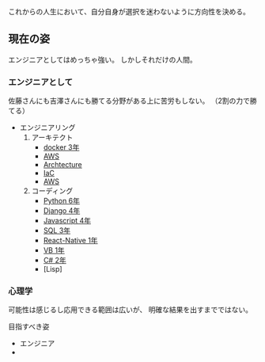 
これからの人生において、自分自身が選択を迷わないように方向性を決める。


## 現在の姿

エンジニアとしてはめっちゃ強い。
しかしそれだけの人間。






### エンジニアとして

佐藤さんにも吉澤さんにも勝てる分野がある上に苦労もしない。
（2割の力で勝てる）

- エンジニアリング
    1. アーキテクト
        - [docker 3年](https://techblog.short-tips.info/docker/)
        - [AWS]()
        - [Archtecture](https://techblog.short-tips.info/inhouse_se/)
        - [IaC](https://techblog.short-tips.info/iac/0000IAC.md)
        - [AWS]()
    2. コーディング
        - [Python 6年](https://techblog.short-tips.info/python/)
        - [Django 4年](https://techblog.short-tips.info/python/)
        - [Javascript 4年](https://techblog.short-tips.info/javascript/)
        - [SQL 3年](https://techblog.short-tips.info/sql/)
        - [React-Native 1年]()
        - [VB 1年]()
        - [C# 2年]()
        - [Lisp]


### 心理学

可能性は感じるし応用できる範囲は広いが、
明確な結果を出すまでではない。






目指すべき姿


- エンジニア
- 




